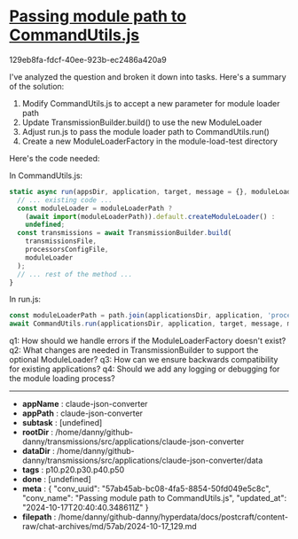 # [Passing module path to CommandUtils.js](https://claude.ai/chat/57ab45ab-bc08-4fa5-8854-50fd049e5c8c)

129eb8fa-fdcf-40ee-923b-ec2486a420a9

 I've analyzed the question and broken it down into tasks. Here's a summary of the solution:

1. Modify CommandUtils.js to accept a new parameter for module loader path
2. Update TransmissionBuilder.build() to use the new ModuleLoader
3. Adjust run.js to pass the module loader path to CommandUtils.run()
4. Create a new ModuleLoaderFactory in the module-load-test directory

Here's the code needed:

In CommandUtils.js:

```javascript
static async run(appsDir, application, target, message = {}, moduleLoaderPath = '') {
  // ... existing code ...
  const moduleLoader = moduleLoaderPath ? 
    (await import(moduleLoaderPath)).default.createModuleLoader() : 
    undefined;
  const transmissions = await TransmissionBuilder.build(
    transmissionsFile, 
    processorsConfigFile, 
    moduleLoader
  );
  // ... rest of the method ...
}
```

In run.js:

```javascript
const moduleLoaderPath = path.join(applicationsDir, application, 'processors/ModuleLoaderFactory.js');
await CommandUtils.run(applicationsDir, application, target, message, moduleLoaderPath);
```

q1: How should we handle errors if the ModuleLoaderFactory doesn't exist?
q2: What changes are needed in TransmissionBuilder to support the optional ModuleLoader?
q3: How can we ensure backwards compatibility for existing applications?
q4: Should we add any logging or debugging for the module loading process?

---

* **appName** : claude-json-converter
* **appPath** : claude-json-converter
* **subtask** : [undefined]
* **rootDir** : /home/danny/github-danny/transmissions/src/applications/claude-json-converter
* **dataDir** : /home/danny/github-danny/transmissions/src/applications/claude-json-converter/data
* **tags** : p10.p20.p30.p40.p50
* **done** : [undefined]
* **meta** : {
  "conv_uuid": "57ab45ab-bc08-4fa5-8854-50fd049e5c8c",
  "conv_name": "Passing module path to CommandUtils.js",
  "updated_at": "2024-10-17T20:40:40.348611Z"
}
* **filepath** : /home/danny/github-danny/hyperdata/docs/postcraft/content-raw/chat-archives/md/57ab/2024-10-17_129.md